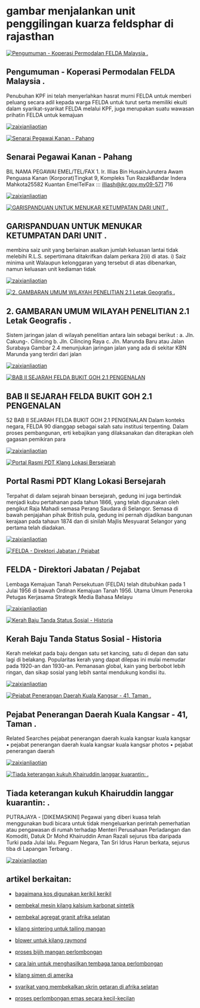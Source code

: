 # gambar menjalankan unit penggilingan kuarza feldsphar di rajasthan
<a href="https://mnn.zoosnet.net/LR/Chatpre.aspx?id=MNN94995150&p=https://topgrinding.com/" target="_blank">![Pengumuman - Koperasi Permodalan FELDA Malaysia .](https://github.com/technlg/images/blob/main/66.jpg)</a>
## Pengumuman - Koperasi Permodalan FELDA Malaysia .
Penubuhan KPF ini telah menyerlahkan hasrat murni FELDA untuk memberi peluang secara adil kepada warga FELDA untuk turut serta memiliki ekuiti dalam syarikat-syarikat FELDA melalui KPF, juga merupakan suatu wawasan prihatin FELDA untuk kemajuan 
<a href="https://mnn.zoosnet.net/LR/Chatpre.aspx?id=MNN94995150&p=https://topgrinding.com/" target="_blank"><img src="https://github.com/technlg/images/raw/main/chat11.jpg" alt="zaixianliaotian"/></a><a href="//whatsapp.shibangsoft.com/WhatsApp.php" ><img src="https://github.com/technlg/images/raw/main/chat11.png" alt=""></a>
<a href="https://mnn.zoosnet.net/LR/Chatpre.aspx?id=MNN94995150&p=https://topgrinding.com/" target="_blank">![Senarai Pegawai Kanan - Pahang](https://github.com/technlg/images/blob/main/33.jpg)</a>
## Senarai Pegawai Kanan - Pahang
BIL NAMA PEGAWAI EMEL/TEL/FAX 1. Ir. Illias Bin HusainJurutera Awam Penguasa Kanan (Korporat)Tingkat 9, Kompleks Tun RazakBandar Indera Mahkota25582 Kuantan EmelTelFax ::: illiash@jkr.gov.my09-571 716
<a href="https://mnn.zoosnet.net/LR/Chatpre.aspx?id=MNN94995150&p=https://topgrinding.com/" target="_blank"><img src="https://github.com/technlg/images/raw/main/chat11.jpg" alt="zaixianliaotian"/></a><a href="//whatsapp.shibangsoft.com/WhatsApp.php" ><img src="https://github.com/technlg/images/raw/main/chat11.png" alt=""></a>
<a href="https://mnn.zoosnet.net/LR/Chatpre.aspx?id=MNN94995150&p=https://topgrinding.com/" target="_blank">![GARISPANDUAN UNTUK MENUKAR KETUMPATAN DARI UNIT .](https://github.com/technlg/images/blob/main/24.jpg)</a>
## GARISPANDUAN UNTUK MENUKAR KETUMPATAN DARI UNIT .
membina saiz unit yang berlainan asalkan jumlah keluasan lantai tidak melebihi R.L.S. sepertimana ditakrifkan dalam perkara 2(ii) di atas. i) Saiz minima unit Walaupun kelonggaran yang tersebut di atas dibenarkan, namun keluasan unit kediaman tidak
<a href="https://mnn.zoosnet.net/LR/Chatpre.aspx?id=MNN94995150&p=https://topgrinding.com/" target="_blank"><img src="https://github.com/technlg/images/raw/main/chat11.jpg" alt="zaixianliaotian"/></a><a href="//whatsapp.shibangsoft.com/WhatsApp.php" ><img src="https://github.com/technlg/images/raw/main/chat11.png" alt=""></a>
<a href="https://mnn.zoosnet.net/LR/Chatpre.aspx?id=MNN94995150&p=https://topgrinding.com/" target="_blank">![2. GAMBARAN UMUM WILAYAH PENELITIAN 2.1 Letak Geografis .](https://github.com/technlg/images/blob/main/6.jpg)</a>
## 2. GAMBARAN UMUM WILAYAH PENELITIAN 2.1 Letak Geografis .
Sistem jaringan jalan di wilayah penelitian antara lain sebagai berikut : a. Jln. Cakung-. Cilincing b. Jln. Cilincing Raya c. Jln. Marunda Baru atau Jalan Surabaya Gambar 2.4 menunjukan jaringan jalan yang ada di sekitar KBN Marunda yang terdiri dari jalan
<a href="https://mnn.zoosnet.net/LR/Chatpre.aspx?id=MNN94995150&p=https://topgrinding.com/" target="_blank"><img src="https://github.com/technlg/images/raw/main/chat11.jpg" alt="zaixianliaotian"/></a><a href="//whatsapp.shibangsoft.com/WhatsApp.php" ><img src="https://github.com/technlg/images/raw/main/chat11.png" alt=""></a>
<a href="https://mnn.zoosnet.net/LR/Chatpre.aspx?id=MNN94995150&p=https://topgrinding.com/" target="_blank">![BAB II SEJARAH FELDA BUKIT GOH 2.1 PENGENALAN](https://github.com/technlg/images/blob/main/5.jpg)</a>
## BAB II SEJARAH FELDA BUKIT GOH 2.1 PENGENALAN
52 BAB II SEJARAH FELDA BUKIT GOH 2.1 PENGENALAN Dalam konteks negara, FELDA 90 dianggap sebagai salah satu institusi terpenting. Dalam proses pembangunan, erti kebajikan yang dilaksanakan dan diterapkan oleh gagasan pemikiran para
<a href="https://mnn.zoosnet.net/LR/Chatpre.aspx?id=MNN94995150&p=https://topgrinding.com/" target="_blank"><img src="https://github.com/technlg/images/raw/main/chat11.jpg" alt="zaixianliaotian"/></a><a href="//whatsapp.shibangsoft.com/WhatsApp.php" ><img src="https://github.com/technlg/images/raw/main/chat11.png" alt=""></a>
<a href="https://mnn.zoosnet.net/LR/Chatpre.aspx?id=MNN94995150&p=https://topgrinding.com/" target="_blank">![Portal Rasmi PDT Klang Lokasi Bersejarah](https://github.com/technlg/images/blob/main/37.jpg)</a>
## Portal Rasmi PDT Klang Lokasi Bersejarah
Terpahat di dalam sejarah binaan bersejarah, gedung ini juga bertindak menjadi kubu pertahanan pada tahun 1866, yang telah digunakan oleh pengikut Raja Mahadi semasa Perang Saudara di Selangor. Semasa di bawah penjajahan pihak British pula, gedung ini pernah dijadikan bangunan kerajaan pada tahaun 1874 dan di sinilah Majlis Mesyuarat Selangor yang pertama telah diadakan.
<a href="https://mnn.zoosnet.net/LR/Chatpre.aspx?id=MNN94995150&p=https://topgrinding.com/" target="_blank"><img src="https://github.com/technlg/images/raw/main/chat11.jpg" alt="zaixianliaotian"/></a><a href="//whatsapp.shibangsoft.com/WhatsApp.php" ><img src="https://github.com/technlg/images/raw/main/chat11.png" alt=""></a>
<a href="https://mnn.zoosnet.net/LR/Chatpre.aspx?id=MNN94995150&p=https://topgrinding.com/" target="_blank">![FELDA - Direktori Jabatan / Pejabat](https://github.com/technlg/images/blob/main/25.jpg)</a>
## FELDA - Direktori Jabatan / Pejabat
Lembaga Kemajuan Tanah Persekutuan (FELDA) telah ditubuhkan pada 1 Julai 1956 di bawah Ordinan Kemajuan Tanah 1956. Utama Umum Peneroka Petugas Kerjasama Strategik Media Bahasa Melayu 
<a href="https://mnn.zoosnet.net/LR/Chatpre.aspx?id=MNN94995150&p=https://topgrinding.com/" target="_blank"><img src="https://github.com/technlg/images/raw/main/chat11.jpg" alt="zaixianliaotian"/></a><a href="//whatsapp.shibangsoft.com/WhatsApp.php" ><img src="https://github.com/technlg/images/raw/main/chat11.png" alt=""></a>
<a href="https://mnn.zoosnet.net/LR/Chatpre.aspx?id=MNN94995150&p=https://topgrinding.com/" target="_blank">![Kerah Baju Tanda Status Sosial - Historia](https://github.com/technlg/images/blob/main/58.jpg)</a>
## Kerah Baju Tanda Status Sosial - Historia
Kerah melekat pada baju dengan satu set kancing, satu di depan dan satu lagi di belakang. Popularitas kerah yang dapat dilepas ini mulai memudar pada 1920-an dan 1930-an. Pemanasan global, kain yang berbobot lebih ringan, dan sikap sosial yang lebih santai mendukung kondisi itu.
<a href="https://mnn.zoosnet.net/LR/Chatpre.aspx?id=MNN94995150&p=https://topgrinding.com/" target="_blank"><img src="https://github.com/technlg/images/raw/main/chat11.jpg" alt="zaixianliaotian"/></a><a href="//whatsapp.shibangsoft.com/WhatsApp.php" ><img src="https://github.com/technlg/images/raw/main/chat11.png" alt=""></a>
<a href="https://mnn.zoosnet.net/LR/Chatpre.aspx?id=MNN94995150&p=https://topgrinding.com/" target="_blank">![Pejabat Penerangan Daerah Kuala Kangsar - 41, Taman .](https://github.com/technlg/images/blob/main/37.jpg)</a>
## Pejabat Penerangan Daerah Kuala Kangsar - 41, Taman .
Related Searches pejabat penerangan daerah kuala kangsar kuala kangsar • pejabat penerangan daerah kuala kangsar kuala kangsar photos • pejabat penerangan daerah 
<a href="https://mnn.zoosnet.net/LR/Chatpre.aspx?id=MNN94995150&p=https://topgrinding.com/" target="_blank"><img src="https://github.com/technlg/images/raw/main/chat11.jpg" alt="zaixianliaotian"/></a><a href="//whatsapp.shibangsoft.com/WhatsApp.php" ><img src="https://github.com/technlg/images/raw/main/chat11.png" alt=""></a>
<a href="https://mnn.zoosnet.net/LR/Chatpre.aspx?id=MNN94995150&p=https://topgrinding.com/" target="_blank">![Tiada keterangan kukuh Khairuddin langgar kuarantin: .](https://github.com/technlg/images/blob/main/40.jpg)</a>
## Tiada keterangan kukuh Khairuddin langgar kuarantin: .
PUTRAJAYA - [DIKEMASKINI] Pegawai yang diberi kuasa telah menggunakan budi bicara untuk tidak mengeluarkan perintah pemerhatian atau pengawasan di rumah terhadap Menteri Perusahaan Perladangan dan Komoditi, Datuk Dr Mohd Khairuddin Aman Razali sejurus tiba daripada Turki pada Julai lalu. Peguam Negara, Tan Sri Idrus Harun berkata, sejurus tiba di Lapangan Terbang .
<a href="https://mnn.zoosnet.net/LR/Chatpre.aspx?id=MNN94995150&p=https://topgrinding.com/" target="_blank"><img src="https://github.com/technlg/images/raw/main/chat11.jpg" alt="zaixianliaotian"/></a><a href="//whatsapp.shibangsoft.com/WhatsApp.php" ><img src="https://github.com/technlg/images/raw/main/chat11.png" alt=""></a>
## artikel berkaitan:
* [bagaimana kos digunakan kerikil kerikil](bagaimana%20kos%20digunakan%20kerikil%20kerikil.md)
* [pembekal mesin kilang kalsium karbonat sintetik](pembekal%20mesin%20kilang%20kalsium%20karbonat%20sintetik.md)
* [pembekal agregat granit afrika selatan](pembekal%20agregat%20granit%20afrika%20selatan.md)
* [kilang sintering untuk tailing mangan](kilang%20sintering%20untuk%20tailing%20mangan.md)
* [blower untuk kilang raymond](blower%20untuk%20kilang%20raymond.md)
* [proses bijih mangan perlombongan](proses%20bijih%20mangan%20perlombongan.md)
* [cara lain untuk menghasilkan tembaga tanpa perlombongan](cara%20lain%20untuk%20menghasilkan%20tembaga%20tanpa%20perlombongan.md)
* [kilang simen di amerika](kilang%20simen%20di%20amerika.md)
* [syarikat yang membekalkan skrin getaran di afrika selatan](syarikat%20yang%20membekalkan%20skrin%20getaran%20di%20afrika%20selatan.md)
* [proses perlombongan emas secara kecil-kecilan](proses%20perlombongan%20emas%20secara%20kecil-kecilan.md)

